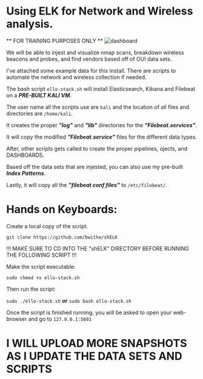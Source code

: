 # Using ELK for Network and Wireless analysis.
** FOR TRAINING PURPOSES ONLY **
![dashboard](https://github.com/BwithE/shELK/assets/144924113/d7805792-36ef-4e73-a5f6-c7bbc55c57f0)


We will be able to injest and visualize nmap scans, breakdown wireless beacons and probes, and find vendors based off of OUI data sets.

I've attached some example data for this install. There are scripts to automate the network and wireless collection if needed.

The bash script ```ello-stack.sh``` will install Elasticsearch, Kibana and Filebeat on a **_PRE-BUILT KALI VM_**. 

The user name all the scripts use are ```kali``` and the location of all files and directories are ```/home/kali```.

It creates the proper **_"log"_** and **_"lib"_** directories for the **_"Filebeat.services"_**.

It will copy the modified **_"Filebeat.service"_** files for the different data types.

After, other scripts gets called to create the proper pipelines, ojects, and DASHBOARDS.

Based off the data sets that are injested, you can also use my pre-built **_Index Patterns_**.

Lastly, it will copy all the **_"filebeat conf files"_**  to ```/etc/filebeat/```.


# Hands on Keyboards: 
Create a local copy of the script.

```git clone https://github.com/bwithe/shELK```

!!! MAKE SURE TO CD INTO THE "shELK" DIRECTORY BEFORE RUNNING THE FOLLOWING SCRIPT !!!

Make the script executable:

```sudo chmod +x ello-stack.sh```

Then run the script:

```sudo ./ello-stack.sh``` **_or_** ```sudo bash ello-stack.sh```

Once the script is finished running, you will be asked to open your web-browser and go to ```127.0.0.1:5601```

# I WILL UPLOAD MORE SNAPSHOTS AS I UPDATE THE DATA SETS AND SCRIPTS #
